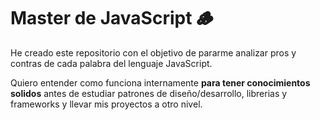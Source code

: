 # Master de JavaScript 🪵
He creado este repositorio con el objetivo de pararme analizar pros y contras 
de cada palabra del lenguaje JavaScript. 

Quiero entender como funciona internamente **para tener conocimientos solidos** antes de estudiar patrones
de diseño/desarrollo, librerias y frameworks y llevar mis proyectos a otro nivel.

